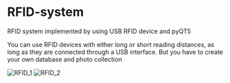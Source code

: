 # RFID-system
RFID system implemented by using USB RFID device and pyQT5

You can use RFID devices with either long or short reading distances, as long as they are connected through a USB interface.
But you have to create your own database and photo collection


![RFID_1](https://user-images.githubusercontent.com/46851653/230574282-b9d7cb54-81e2-4e2c-9f08-72624327267e.png)
![RFID_2](https://user-images.githubusercontent.com/46851653/230574295-d5826d03-a14d-4738-b0a8-557a6aad908e.png)
